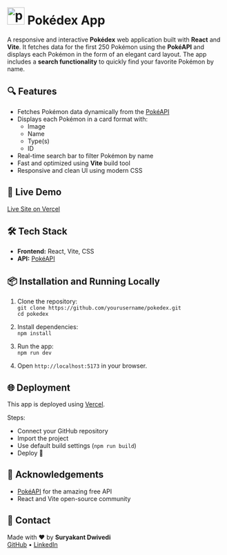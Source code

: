 # <img src="https://github.com/user-attachments/assets/86593fc9-776a-46b2-9a65-e7b78bc439aa" alt="pokeball" width="40" /> Pokédex App

A responsive and interactive **Pokédex** web application built with **React** and **Vite**. It fetches data for the first 250 Pokémon using the **PokéAPI** and displays each Pokémon in the form of an elegant card layout. The app includes a **search functionality** to quickly find your favorite Pokémon by name.

## 🔍 Features

- Fetches Pokémon data dynamically from the [PokéAPI](https://pokeapi.co/)
- Displays each Pokémon in a card format with:
  - Image
  - Name
  - Type(s)
  - ID
- Real-time search bar to filter Pokémon by name
- Fast and optimized using **Vite** build tool
- Responsive and clean UI using modern CSS

## 🚀 Live Demo

[Live Site on Vercel](https://pokedex-three-taupe-52.vercel.app/)


## 🛠️ Tech Stack

- **Frontend:** React, Vite, CSS
- **API:** [PokéAPI](https://pokeapi.co/)

## 📦 Installation and Running Locally

1. Clone the repository:  
   `git clone https://github.com/yourusername/pokedex.git`  
   `cd pokedex`

2. Install dependencies:  
   `npm install`

3. Run the app:  
   `npm run dev`

4. Open `http://localhost:5173` in your browser.

## 🌐 Deployment

This app is deployed using [Vercel](https://vercel.com/).

Steps:  
- Connect your GitHub repository  
- Import the project  
- Use default build settings (`npm run build`)  
- Deploy 🚀

## 🙌 Acknowledgements

- [PokéAPI](https://pokeapi.co/) for the amazing free API
- React and Vite open-source community

## 📧 Contact

Made with ❤️ by **Suryakant Dwivedi**  
[GitHub](https://github.com/CosmicCoderX) • [LinkedIn](https://www.linkedin.com/in/suryakant-dwivedi-837415236/)
